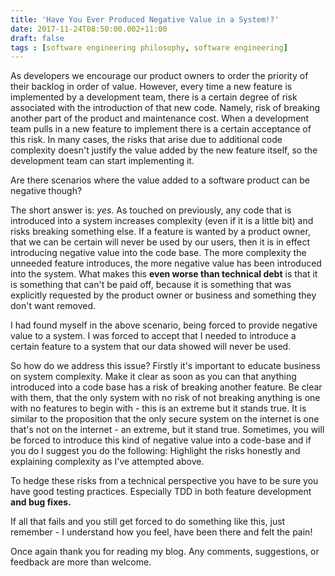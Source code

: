 ```yaml
---
title: 'Have You Ever Produced Negative Value in a System!?'
date: 2017-11-24T08:50:00.002+11:00
draft: false
tags : [software engineering philosophy, software engineering]
---
```


As developers we encourage our product owners to order the priority of their backlog in order of value. However, every time a new feature is implemented by a development team, there is a certain degree of risk associated with the introduction of that new code. Namely, risk of breaking another part of the product and maintenance cost. When a development team pulls in a new feature to implement there is a certain acceptance of this risk. In many cases, the risks that arise due to additional code complexity doesn't justify the value added by the new feature itself, so the development team can start implementing it.

Are there scenarios where the value added to a software product can be negative though?  

The short answer is: _yes_. As touched on previously, any code that is introduced into a system increases complexity (even if it is a little bit) and risks breaking something else. If a feature is wanted by a product owner, that we can be certain will never be used by our users, then it is in effect introducing negative value into the code base. The more complexity the unneeded feature introduces, the more negative value has been introduced into the system. What makes this **even worse than technical debt** is that it is something that can't be paid off, because it is something that was explicitly requested by the product owner or business and something they don't want removed.

I had found myself in the above scenario, being forced to provide negative value to a system. I was forced to accept that I needed to introduce a certain feature to a system that our data showed will never be used.   

So how do we address this issue? Firstly it's important to educate business on system complexity. Make it clear as soon as you can that anything introduced into a code base has a risk of breaking another feature. Be clear with them, that the only system with no risk of not breaking anything is one with no features to begin with - this is an extreme but it stands true. It is similar to the proposition that the only secure system on the internet is one that's not on the internet - an extreme, but it stand true. Sometimes, you will be forced to introduce this kind of negative value into a code-base and if you do I suggest you do the following: Highlight the risks honestly and explaining complexity as I've attempted above.

To hedge these risks from a technical perspective you have to be sure you have good testing practices. Especially TDD in both feature development **and bug fixes.**

If all that fails and you still get forced to do something like this, just remember - I understand how you feel, have been there and felt the pain!

Once again thank you for reading my blog. Any comments, suggestions, or feedback are more than welcome.